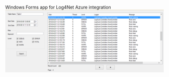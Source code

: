 Windows Forms app for Log4Net Azure integration
![Alt text](./logviewer_screenshot.png?raw=true "Optional Title")
